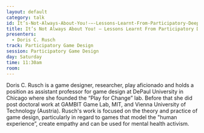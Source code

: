 ```yaml
---
layout: default
category: talk
id: It’s-Not-Always-About-You!-–-Lessons-Learnt-From-Participatory-Deep-Game-Design
title: It’s Not Always About You! – Lessons Learnt From Participatory Deep Game Design
presenters:
  - Doris C. Rusch
track: Participatory Game Design
session: Participatory Game Design
day: Saturday
time: 11:30am
room:
---
```

Doris C. Rusch is a game designer, researcher, play aficionado and holds a position as assistant professor for game design at DePaul University in Chicago where she founded the “Play for Change” lab. Before that she did post doctoral work at GAMBIT Game Lab, MIT, and Vienna University of Technology (Austria). Rusch's work is focused on the theory and practice of game design, particularly in regard to games that model the "human experience”, create empathy and can be used for mental health activism.
